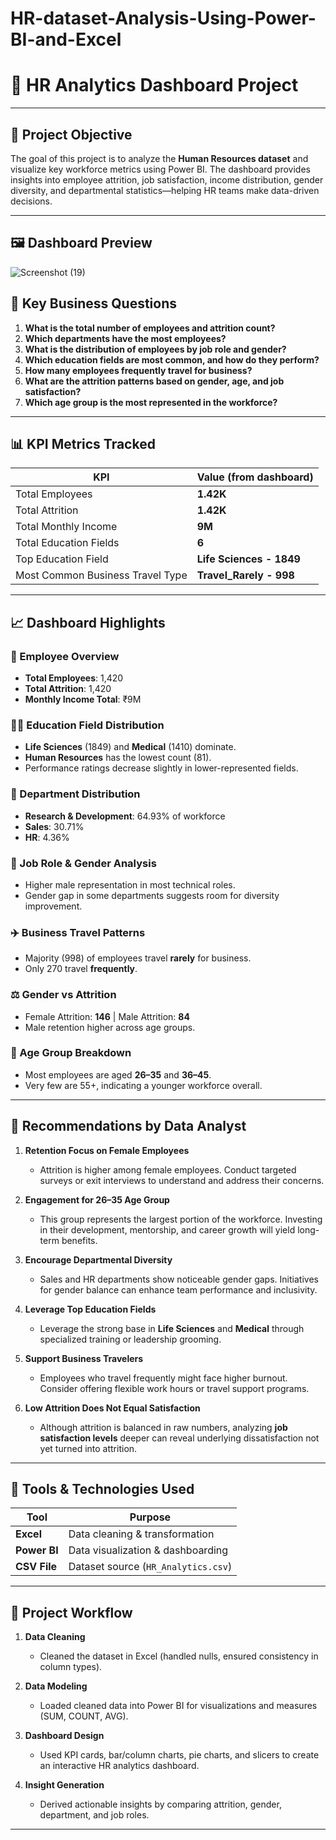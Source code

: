 # HR-dataset-Analysis-Using-Power-BI-and-Excel

# 👥 HR Analytics Dashboard Project

---

## 🎯 Project Objective

The goal of this project is to analyze the **Human Resources dataset** and visualize key workforce metrics using Power BI. The dashboard provides insights into employee attrition, job satisfaction, income distribution, gender diversity, and departmental statistics—helping HR teams make data-driven decisions.

---


## 🖼 Dashboard Preview


![Screenshot (19)](https://github.com/user-attachments/assets/85d4f0ce-120e-46ad-967e-4596d56c9fe7)







## 📌 Key Business Questions

1. **What is the total number of employees and attrition count?**
2. **Which departments have the most employees?**
3. **What is the distribution of employees by job role and gender?**
4. **Which education fields are most common, and how do they perform?**
5. **How many employees frequently travel for business?**
6. **What are the attrition patterns based on gender, age, and job satisfaction?**
7. **Which age group is the most represented in the workforce?**

---

## 📊 KPI Metrics Tracked

| KPI                      | Value (from dashboard)     |
|--------------------------|----------------------------|
| Total Employees          | **1.42K**                  |
| Total Attrition          | **1.42K**                  |
| Total Monthly Income     | **9M**                     |
| Total Education Fields   | **6**                      |
| Top Education Field      | **Life Sciences - 1849**   |
| Most Common Business Travel Type | **Travel_Rarely - 998** |

---

## 📈 Dashboard Highlights

### 🏢 Employee Overview
- **Total Employees**: 1,420
- **Total Attrition**: 1,420
- **Monthly Income Total**: ₹9M

### 🧑‍🎓 Education Field Distribution
- **Life Sciences** (1849) and **Medical** (1410) dominate.
- **Human Resources** has the lowest count (81).
- Performance ratings decrease slightly in lower-represented fields.

### 🧭 Department Distribution
- **Research & Development**: 64.93% of workforce
- **Sales**: 30.71%
- **HR**: 4.36%

### 👥 Job Role & Gender Analysis
- Higher male representation in most technical roles.
- Gender gap in some departments suggests room for diversity improvement.

### ✈️ Business Travel Patterns
- Majority (998) of employees travel **rarely** for business.
- Only 270 travel **frequently**.

### ⚖️ Gender vs Attrition
- Female Attrition: **146** | Male Attrition: **84**
- Male retention higher across age groups.

### 👶 Age Group Breakdown
- Most employees are aged **26–35** and **36–45**.
- Very few are 55+, indicating a younger workforce overall.

---

## 📌 Recommendations by Data Analyst

1. **Retention Focus on Female Employees**
   - Attrition is higher among female employees. Conduct targeted surveys or exit interviews to understand and address their concerns.

2. **Engagement for 26–35 Age Group**
   - This group represents the largest portion of the workforce. Investing in their development, mentorship, and career growth will yield long-term benefits.

3. **Encourage Departmental Diversity**
   - Sales and HR departments show noticeable gender gaps. Initiatives for gender balance can enhance team performance and inclusivity.

4. **Leverage Top Education Fields**
   - Leverage the strong base in **Life Sciences** and **Medical** through specialized training or leadership grooming.

5. **Support Business Travelers**
   - Employees who travel frequently might face higher burnout. Consider offering flexible work hours or travel support programs.

6. **Low Attrition Does Not Equal Satisfaction**
   - Although attrition is balanced in raw numbers, analyzing **job satisfaction levels** deeper can reveal underlying dissatisfaction not yet turned into attrition.

---

## 🧰 Tools & Technologies Used

| Tool       | Purpose                              |
|------------|--------------------------------------|
| **Excel**     | Data cleaning & transformation       |
| **Power BI**  | Data visualization & dashboarding   |
| **CSV File**  | Dataset source (`HR_Analytics.csv`) |

---

## 🧪 Project Workflow

1. **Data Cleaning**  
   - Cleaned the dataset in Excel (handled nulls, ensured consistency in column types).

2. **Data Modeling**  
   - Loaded cleaned data into Power BI for visualizations and measures (SUM, COUNT, AVG).

3. **Dashboard Design**  
   - Used KPI cards, bar/column charts, pie charts, and slicers to create an interactive HR analytics dashboard.

4. **Insight Generation**  
   - Derived actionable insights by comparing attrition, gender, department, and job roles.


---


